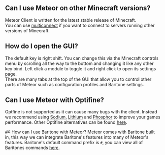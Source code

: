 ## Can I use Meteor on other Minecraft versions?
Meteor Client is written for the latest stable release of Minecraft.  
You can use [multiconnect](https://www.curseforge.com/minecraft/mc-mods/multiconnect) if you want to connect to servers running other versions of Minecraft.

## How do I open the GUI?
The default key is right shift. You can change this via the Minecraft controls menu by scrolling all the way to the bottom and changing it like any other key bind. Left click a module to toggle it and right click to open its settings page.  
There are many tabs at the top of the GUI that allow you to control other parts of Meteor such as configuration profiles and Baritone settings.

## Can I use Meteor with Optifine?
Optfine is not supported as it can cause many bugs with the client. Instead we recommend using [Sodium](https://modrinth.com/mod/sodium), [Lithium](https://modrinth.com/mod/lithium) and [Phosphor](https://modrinth.com/mod/phosphor) to improve your games performance.
Other Optifine alternatives can be found [here](https://gist.github.com/LambdAurora/1f6a4a99af374ce500f250c6b42e8754).

#¢ How can I use Baritone with Meteor?
Meteor comes with Baritone built in, this way we can integrate Baritone's features into many of Meteor's features.
Baritone's default command prefix is `#`, you can view all of Baritones commands [here](https://github.com/cabaletta/baritone/blob/master/USAGE.md).
